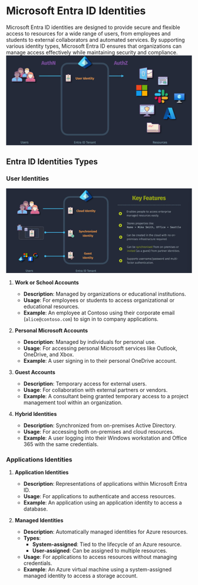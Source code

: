 # Microsoft Entra ID Identities

Microsoft Entra ID identities are designed to provide secure and flexible access to resources for a wide range of users, from employees and students to external collaborators and automated services. By supporting various identity types, Microsoft Entra ID ensures that organizations can manage access effectively while maintaining security and compliance.
![alt text](images/user-identities-1.png)

## Entra ID Identities Types

### User Identities

![alt text](images/user-identities-2.png)

1. **Work or School Accounts**

   - **Description**: Managed by organizations or educational institutions.
   - **Usage**: For employees or students to access organizational or educational resources.
   - **Example**: An employee at Contoso using their corporate email (`alice@contoso.com`) to sign in to company applications.

2. **Personal Microsoft Accounts**

   - **Description**: Managed by individuals for personal use.
   - **Usage**: For accessing personal Microsoft services like Outlook, OneDrive, and Xbox.
   - **Example**: A user signing in to their personal OneDrive account.

3. **Guest Accounts**

   - **Description**: Temporary access for external users.
   - **Usage**: For collaboration with external partners or vendors.
   - **Example**: A consultant being granted temporary access to a project management tool within an organization.

4. **Hybrid Identities**

   - **Description**: Synchronized from on-premises Active Directory.
   - **Usage**: For accessing both on-premises and cloud resources.
   - **Example**: A user logging into their Windows workstation and Office 365 with the same credentials.

### Applications Identities

1. **Application Identities**

   - **Description**: Representations of applications within Microsoft Entra ID.
   - **Usage**: For applications to authenticate and access resources.
   - **Example**: An application using an application identity to access a database.

2. **Managed Identities**

   - **Description**: Automatically managed identities for Azure resources.
   - **Types**:
     - **System-assigned**: Tied to the lifecycle of an Azure resource.
     - **User-assigned**: Can be assigned to multiple resources.
   - **Usage**: For applications to access resources without managing credentials.
   - **Example**: An Azure virtual machine using a system-assigned managed identity to access a storage account.
